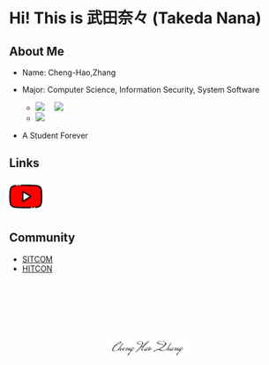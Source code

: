 # Hi! This is 武田奈々 (Takeda Nana)

## About Me

- Name: Cheng-Hao,Zhang
- Major: Computer Science, Information Security, System Software
  -  <img src="https://www.tiobe.com/wp-content/themes/tiobe/tiobe-index/images/C__.png">&emsp; <img src="https://www.tiobe.com/wp-content/themes/tiobe/tiobe-index/images/C.png">
  - <img src="https://www.tiobe.com/wp-content/themes/tiobe/tiobe-index/images/Java.png">


- A Student Forever
## Links
<a href=https://www.youtube.com/c/tw-takedanana><img src="youtube.png" width="60" height="60"></a>

## Community
- [SITCOM](https://sitcon.org/2022/)
- [HITCON](https://hitcon.org/2022/)


              
<br><br><br><br><br>
<div align="center">
    <img width=30% src="ChengHao.png">
</div>
